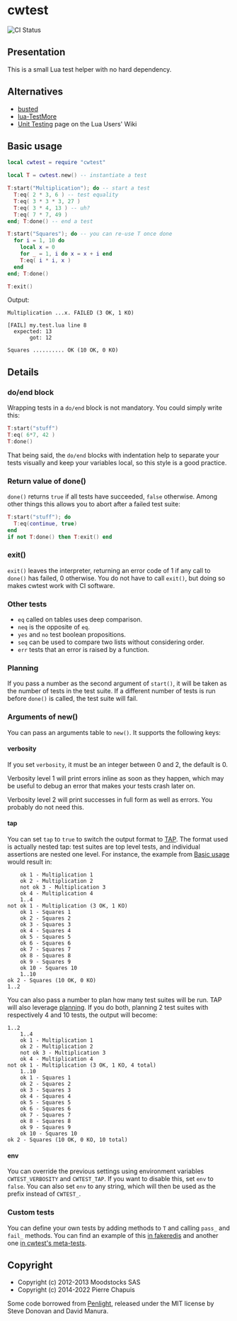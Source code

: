 # cwtest

![CI Status](https://github.com/catwell/cwtest/actions/workflows/ci.yml/badge.svg?branch=master)


## Presentation

This is a small Lua test helper with no hard dependency.

## Alternatives

- [busted](http://olivinelabs.com/busted/)
- [lua-TestMore](http://fperrad.github.com/lua-TestMore/)
- [Unit Testing](http://lua-users.org/wiki/UnitTesting) page on the Lua Users' Wiki

## Basic usage

```lua
local cwtest = require "cwtest"

local T = cwtest.new() -- instantiate a test

T:start("Multiplication"); do -- start a test
  T:eq( 2 * 3, 6 ) -- test equality
  T:eq( 3 * 3 * 3, 27 )
  T:eq( 3 * 4, 13 ) -- uh?
  T:eq( 7 * 7, 49 )
end; T:done() -- end a test

T:start("Squares"); do -- you can re-use T once done
  for i = 1, 10 do
    local x = 0
    for _ = 1, i do x = x + i end
    T:eq( i * i, x )
  end
end; T:done()

T:exit()
```

Output:

```
Multiplication ...x. FAILED (3 OK, 1 KO)

[FAIL] my.test.lua line 8
  expected: 13
       got: 12

Squares .......... OK (10 OK, 0 KO)
```

## Details

### do/end block

Wrapping tests in a `do/end` block is not mandatory. You could simply write this:

```lua
T:start("stuff")
T:eq( 6*7, 42 )
T:done()
```

That being said, the `do/end` blocks with indentation help to separate your tests visually and keep your variables local, so this style is a good practice.

### Return value of done()

`done()` returns `true` if all tests have succeeded, `false` otherwise. Among other things this allows you to abort after a failed test suite:

```lua
T:start("stuff"); do
  T:eq(continue, true)
end
if not T:done() then T:exit() end
```

### exit()

`exit()` leaves the interpreter, returning an error code of 1 if any call to `done()`  has failed, 0 otherwise. You do not have to call `exit()`, but doing so makes cwtest work with CI software.

### Other tests

- `eq` called on tables uses deep comparison.
- `neq` is the opposite of `eq`.
- `yes` and `no` test boolean propositions.
- `seq` can be used to compare two lists without considering order.
- `err` tests that an error is raised by a function.

### Planning

If you pass a number as the second argument of `start()`, it will be taken as the number of tests in the test suite. If a different number of tests is run before `done()` is called, the test suite will fail.

### Arguments of new()

You can pass an arguments table to `new()`. It supports the following keys:

#### verbosity

If you set `verbosity`, it must be an integer between 0 and 2, the default is 0.

Verbosity level 1 will print errors inline as soon as they happen, which may be useful to debug an error that makes your tests crash later on.

Verbosity level 2 will print successes in full form as well as errors. You probably do not need this.

#### tap

You can set `tap` to `true` to switch the output format to [TAP](https://testanything.org). The format used is actually nested tap: test suites are top level tests, and individual assertions are nested one level. For instance, the example from [Basic usage](#basic-usage) would result in:

        ok 1 - Multiplication 1
        ok 2 - Multiplication 2
        not ok 3 - Multiplication 3
        ok 4 - Multiplication 4
        1..4
    not ok 1 - Multiplication (3 OK, 1 KO)
        ok 1 - Squares 1
        ok 2 - Squares 2
        ok 3 - Squares 3
        ok 4 - Squares 4
        ok 5 - Squares 5
        ok 6 - Squares 6
        ok 7 - Squares 7
        ok 8 - Squares 8
        ok 9 - Squares 9
        ok 10 - Squares 10
        1..10
    ok 2 - Squares (10 OK, 0 KO)
    1..2

You can also pass a number to plan how many test suites will be run. TAP will also leverage [planning](#planning). If you do both, planning 2 test suites with respectively 4 and 10 tests, the output will become:

    1..2
        1..4
        ok 1 - Multiplication 1
        ok 2 - Multiplication 2
        not ok 3 - Multiplication 3
        ok 4 - Multiplication 4
    not ok 1 - Multiplication (3 OK, 1 KO, 4 total)
        1..10
        ok 1 - Squares 1
        ok 2 - Squares 2
        ok 3 - Squares 3
        ok 4 - Squares 4
        ok 5 - Squares 5
        ok 6 - Squares 6
        ok 7 - Squares 7
        ok 8 - Squares 8
        ok 9 - Squares 9
        ok 10 - Squares 10
    ok 2 - Squares (10 OK, 0 KO, 10 total)

#### env

You can override the previous settings using environment variables `CWTEST_VERBOSITY` and `CWTEST_TAP`. If you want to disable this, set `env` to `false`. You can also set `env` to any string, which will then be used as the prefix instead of `CWTEST_`.

### Custom tests

You can define your own tests by adding methods to `T` and calling
`pass_` and `fail_` methods.
You can find an example of this
[in fakeredis](https://github.com/catwell/cw-lua/blob/0503a0cbda94ac006485eb16daf55ceb030408da/fakeredis/fakeredis.test.lua#L7) and another one [in cwtest's meta-tests](https://github.com/catwell/cwtest/blob/727e8b0bb0058916966e4b7f14c37dc7779eb0c9/cwtest.test.lua#L26).

## Copyright

- Copyright (c) 2012-2013 Moodstocks SAS
- Copyright (c) 2014-2022 Pierre Chapuis

Some code borrowed from [Penlight](https://github.com/lunarmodules/Penlight), released under the MIT license by Steve Donovan and David Manura.

